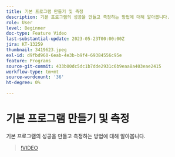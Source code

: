 ```yaml
---
title: 기본 프로그램 만들기 및 측정
description: 기본 프로그램의 성공을 만들고 측정하는 방법에 대해 알아봅니다.
role: User
level: Beginner
doc-type: Feature Video
last-substantial-update: 2023-05-23T00:00:00Z
jira: KT-13259
thumbnail: 3419623.jpeg
exl-id: d9fbd960-6eab-4e3b-b9f4-69384556c95e
feature: Programs
source-git-commit: 433b00dc5dc1b7dde2931c6b9eaa8a403eae2415
workflow-type: tm+mt
source-wordcount: '36'
ht-degree: 0%

---
```



# 기본 프로그램 만들기 및 측정

기본 프로그램의 성공을 만들고 측정하는 방법에 대해 알아봅니다.

>[!VIDEO](https://video.tv.adobe.com/v/3419623/?learn=on)
